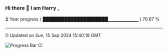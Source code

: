 ### Hi there 👋 I am Harry , 

⏳ Year progress { █████████████████████▁▁▁▁▁▁▁▁▁ } 70.67 %

---

⏰ Updated on Sun, 15 Sep 2024 15:40:18 GMT

![Progress Bar CI](https://github.com/duykhang68/duykhang68/workflows/Progress%20Bar%20CI/badge.svg)
